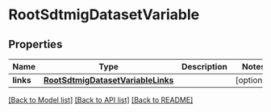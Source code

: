 # RootSdtmigDatasetVariable

## Properties
Name | Type | Description | Notes
------------ | ------------- | ------------- | -------------
**links** | [**RootSdtmigDatasetVariableLinks**](RootSdtmigDatasetVariableLinks.md) |  | [optional] 

[[Back to Model list]](../README.md#documentation-for-models) [[Back to API list]](../README.md#documentation-for-api-endpoints) [[Back to README]](../README.md)


